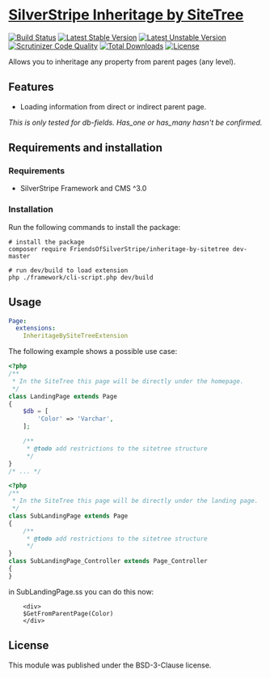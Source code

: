 # [SilverStripe Inheritage by SiteTree](https://github.com/FriendsOfSilverStripe/inheritage-by-sitetree)

[![Build Status](https://api.travis-ci.org/FriendsOfSilverStripe/inheritage-by-sitetree.svg?branch=master)](https://travis-ci.org/FriendsOfSilverStripe/inheritage-by-sitetree)
[![Latest Stable Version](https://poser.pugx.org/FriendsOfSilverStripe/inheritage-by-sitetree/version.svg)](https://github.com/FriendsOfSilverStripe/inheritage-by-sitetree/releases)
[![Latest Unstable Version](https://poser.pugx.org/FriendsOfSilverStripe/inheritage-by-sitetree/v/unstable.svg)](https://packagist.org/packages/FriendsOfSilverStripe/inheritage-by-sitetree)
[![Scrutinizer Code Quality](https://img.shields.io/scrutinizer/g/FriendsOfSilverStripe/inheritage-by-sitetree.svg)](https://scrutinizer-ci.com/g/FriendsOfSilverStripe/inheritage-by-sitetree?branch=master)
[![Total Downloads](https://poser.pugx.org/FriendsOfSilverStripe/inheritage-by-sitetree/downloads.svg)](https://packagist.org/packages/FriendsOfSilverStripe/inheritage-by-sitetree)
[![License](https://poser.pugx.org/FriendsOfSilverStripe/inheritage-by-sitetree/license.svg)](https://github.com/FriendsOfSilverStripe/inheritage-by-sitetree/blob/master/license.md)

Allows you to inheritage any property from parent pages (any level).

## Features

* Loading information from direct or indirect parent page.

*This is only tested for db-fields. Has_one or has_many hasn't be confirmed.*

## Requirements and installation

### Requirements

* SilverStripe Framework and CMS ^3.0

### Installation

Run the following commands to install the package:

```
# install the package
composer require FriendsOfSilverStripe/inheritage-by-sitetree dev-master

# run dev/build to load extension
php ./framework/cli-script.php dev/build
```

## Usage

```yaml
Page:
  extensions:
    InheritageBySiteTreeExtension
```


The following example shows a possible use case:

```php
<?php
/**
 * In the SiteTree this page will be directly under the homepage.
 */
class LandingPage extends Page
{
    $db = [
        'Color' => 'Varchar',
    ];

    /**
     * @todo add restrictions to the sitetree structure
     */
}
/* ... */
```

```php
<?php
/**
 * In the SiteTree this page will be directly under the landing page.
 */
class SubLandingPage extends Page
{
    /**
     * @todo add restrictions to the sitetree structure
     */
}
class SubLandingPage_Controller extends Page_Controller
{
}
```

in SubLandingPage.ss you can do this now:

```
    <div>
    $GetFromParentPage(Color)
    </div>
```

## License

This module was published under the BSD-3-Clause license.
